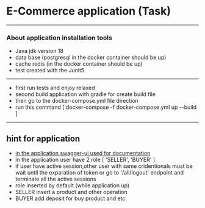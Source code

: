 # E-Commerce application (Task)
***
### About application installation tools
* Java jdk version 18
* data base (postgresql in the docker container should be up)
* cache redis (in the docker container should be up)
* test created with the Junit5
***
* first run tests and enjoy relaxed
* second build application with gradle for create build file
* then go to the docker-compose.yml file direction
* run this command [ docker-compose -f docker-compose.yml up --build ]
***
## hint for application
* [in the application swagger-ui used for documentation](http://localhost:8080/swagger-ui.html)
* in the application user have 2 role [ 'SELLER', 'BUYER' ]
* if user have active session,other user with same cridentionals must be wait until the exparation of token or go
to '/all/logout' endpoint and terminate all the active sessions
* role inserted by default (while application up)
* SELLER insert a product and other operation
* BUYER add deposit for buy product and etc.